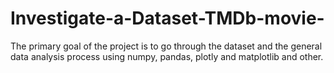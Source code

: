 # Investigate-a-Dataset-TMDb-movie-
The primary goal of the project is to go through the dataset and the general data analysis process using numpy, pandas, plotly and matplotlib and other.
